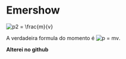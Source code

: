 
<!-- README.md is generated from README.Rmd. Please edit that file -->

# Emershow

<!-- badges: start -->
<!-- badges: end -->

![p2 = \\frac{m}{v}](https://latex.codecogs.com/png.image?%5Cdpi%7B110%7D&space;%5Cbg_white&space;p2%20%3D%20%5Cfrac%7Bm%7D%7Bv%7D "p2 = \frac{m}{v}")

A verdadeira formula do momento é
![p = mv](https://latex.codecogs.com/png.image?%5Cdpi%7B110%7D&space;%5Cbg_white&space;p%20%3D%20mv "p = mv").

**Alterei no github**
